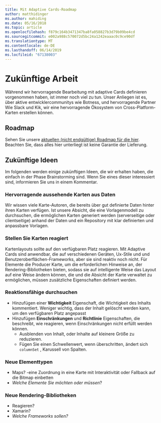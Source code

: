```yaml
---
title: Mit Adaptive Cards-Roadmap
author: matthidinger
ms.author: mahiding
ms.date: 05/16/2018
ms.topic: article
ms.openlocfilehash: f879c164b3471347ba8fa058827b3d79b09be4cd
ms.sourcegitcommit: e002a988c570072d5bc24a1242eaaac0c9ce90df
ms.translationtype: MT
ms.contentlocale: de-DE
ms.lasthandoff: 06/14/2019
ms.locfileid: "67138003"
---
```

# <a name="future-work"></a>Zukünftige Arbeit

Während wir hervorragende Bearbeitung mit adaptive Cards definieren vorgenommen haben, ist immer noch viel zu tun. Unser Anliegen ist es, über aktive entwicklercommunitys wie Botness, und hervorragende Partner Wie Slack und Kik, wir eine hervorragende Ökosystem von Cross-Platform-Karten erstellen können.

## <a name="roadmap"></a>Roadmap

Sehen Sie unsere [aktuellen (nicht endgültige) Roadmap für die hier](https://portal.productboard.com/adaptivecards/1-adaptive-cards-portal/tabs/1-backlog). Beachten Sie, dass alles hier unterliegt ist keine Garantie der Lieferung.

## <a name="future-ideas"></a>Zukünftige Ideen

Im folgenden werden einige zukünftigen Ideen, die wir erhalten haben, die einfach in der Phase Brainstorming sind. Wenn Sie eines dieser interessiert sind, informieren Sie uns in einem Kommentar.

### <a name="great-looking-cards-from-data"></a>Hervorragende aussehende Karten aus Daten

Wir wissen viele Karte-Autoren, die bereits über gut definierte Daten hinter ihren Karten verfügen. Ist unsere Absicht, die eine Vorlagenmodell zu durchsuchen, die ermöglichen Karten generiert werden (serverseitige oder clientseitige) anhand der Daten und ein Repository mit klar definierten und anpassbare Vorlagen.

### <a name="make-cards-responsive"></a>Stellen Sie Karten reagiert

Kartenlayouts sollte auf den verfügbaren Platz reagieren. Mit Adaptive Cards sind anwendbar, die auf verschiedenen Geräten, Ux-Stile und und Benutzeroberflächen-Frameworks, aber sie sind reaktiv noch nicht. Für Elemente die Producer Karte, um die erforderlichen Hinweise an, der Rendering-Bibliotheken bieten, sodass sie auf intelligente Weise das Layout auf eine Weise ändern können, die und die Absicht der Karte verwaltet zu ermöglichen, müssen zusätzliche Eigenschaften definiert werden.

### <a name="responsive-exploration"></a>Reaktionsfähige durchsuchen

* Hinzufügen einer **Wichtigkeit** Eigenschaft, die Wichtigkeit des Inhalts kommentiert. Weniger wichtig, dass der Inhalt gelöscht werden kann, um den verfügbaren Platz angepasst
* Hinzufügen **Einschränkungen** und **Richtlinie** Eigenschaften, die beschreibt, wie reagieren, wenn Einschränkungen nicht erfüllt werden können. 
  * Ausblenden von Inhalt, oder Inhalte auf kleinere Größe zu reduzieren.
  * Fügen Sie einen Schwellenwert, wenn überschritten, ändert sich `columnSet` , Karussell von Spalten.

### <a name="new-element-types"></a>Neue Elementtypen

* Maps? -eine Zuordnung in eine Karte mit Interaktivität oder Fallback auf die Bitmap einbetten
* *Welche Elemente Sie möchten oder müssen*?

### <a name="new-rendering-libraries"></a>Neue Rendering-Bibliotheken

* Reagieren?
* Xamarin?
* *Welche Frameworks sollen?*
